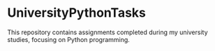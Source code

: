 # UniversityPythonTasks
This repository contains assignments completed during my university studies, focusing on Python programming.
